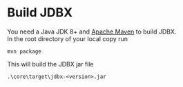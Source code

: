# Build JDBX

You need a Java JDK 8+ and <a href="https://maven.apache.org">Apache Maven</a> to build JDBX.<br/>
In the root directory of your local copy run

    mvn package
    
This will build the JDBX jar file 

    .\core\target\jdbx-<version>.jar


